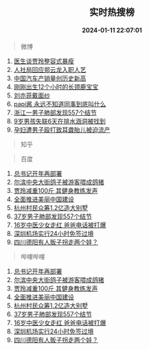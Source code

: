 <div align="center"><h2>实时热搜榜</h2><h4>2024-01-11 22:07:01</h4></div>

> 微博  

1. [医生谈贾玲整容式暴瘦](https://s.weibo.com/weibo?q=%23%E5%8C%BB%E7%94%9F%E8%B0%88%E8%B4%BE%E7%8E%B2%E6%95%B4%E5%AE%B9%E5%BC%8F%E6%9A%B4%E7%98%A6%23&t=31&band_rank=1&Refer=top)<br />
2. [人社局回应郑云龙入职人艺](https://s.weibo.com/weibo?q=%23%E4%BA%BA%E7%A4%BE%E5%B1%80%E5%9B%9E%E5%BA%94%E9%83%91%E4%BA%91%E9%BE%99%E5%85%A5%E8%81%8C%E4%BA%BA%E8%89%BA%23&t=31&band_rank=2&Refer=top)<br />
3. [中国汽车产销量创历史新高](https://s.weibo.com/weibo?q=%23%E4%B8%AD%E5%9B%BD%E6%B1%BD%E8%BD%A6%E4%BA%A7%E9%94%80%E9%87%8F%E5%88%9B%E5%8E%86%E5%8F%B2%E6%96%B0%E9%AB%98%23&t=31&band_rank=3&Refer=top)<br />
4. [刚刚出生12个小时的长颈鹿宝宝](https://s.weibo.com/weibo?q=%E5%88%9A%E5%88%9A%E5%87%BA%E7%94%9F12%E4%B8%AA%E5%B0%8F%E6%97%B6%E7%9A%84%E9%95%BF%E9%A2%88%E9%B9%BF%E5%AE%9D%E5%AE%9D&t=31&band_rank=4&Refer=top)<br />
5. [刘亦菲戴面纱](https://s.weibo.com/weibo?q=%23%E5%88%98%E4%BA%A6%E8%8F%B2%E6%88%B4%E9%9D%A2%E7%BA%B1%23&t=31&band_rank=5&Refer=top)<br />
6. [papi酱 永远不知道同事到底叫什么](https://s.weibo.com/weibo?q=papi%E9%85%B1%20%E6%B0%B8%E8%BF%9C%E4%B8%8D%E7%9F%A5%E9%81%93%E5%90%8C%E4%BA%8B%E5%88%B0%E5%BA%95%E5%8F%AB%E4%BB%80%E4%B9%88&t=31&band_rank=6&Refer=top)<br />
7. [浙江一男子肺部发现557个结节](https://s.weibo.com/weibo?q=%23%E6%B5%99%E6%B1%9F%E4%B8%80%E7%94%B7%E5%AD%90%E8%82%BA%E9%83%A8%E5%8F%91%E7%8E%B0557%E4%B8%AA%E7%BB%93%E8%8A%82%23&t=31&band_rank=7&Refer=top)<br />
8. [9岁男孩失联6天在排水涵洞被找到](https://s.weibo.com/weibo?q=%239%E5%B2%81%E7%94%B7%E5%AD%A9%E5%A4%B1%E8%81%946%E5%A4%A9%E5%9C%A8%E6%8E%92%E6%B0%B4%E6%B6%B5%E6%B4%9E%E8%A2%AB%E6%89%BE%E5%88%B0%23&t=31&band_rank=8&Refer=top)<br />
9. [孕妇遭男子殴打致耳聋胎儿被迫流产](https://s.weibo.com/weibo?q=%23%E5%AD%95%E5%A6%87%E9%81%AD%E7%94%B7%E5%AD%90%E6%AE%B4%E6%89%93%E8%87%B4%E8%80%B3%E8%81%8B%E8%83%8E%E5%84%BF%E8%A2%AB%E8%BF%AB%E6%B5%81%E4%BA%A7%23&t=31&band_rank=9&Refer=top)<br />

> 知乎  


> 百度  

1. [总书记开年再部署](https://www.baidu.com/s?wd=%E6%80%BB%E4%B9%A6%E8%AE%B0%E5%BC%80%E5%B9%B4%E5%86%8D%E9%83%A8%E7%BD%B2&sa=fyb_news&rsv_dl=fyb_news)<br />
2. [尔滨中央大街鸽子被游客喂成鸽猪](https://www.baidu.com/s?wd=%E5%B0%94%E6%BB%A8%E4%B8%AD%E5%A4%AE%E5%A4%A7%E8%A1%97%E9%B8%BD%E5%AD%90%E8%A2%AB%E6%B8%B8%E5%AE%A2%E5%96%82%E6%88%90%E9%B8%BD%E7%8C%AA&sa=fyb_news&rsv_dl=fyb_news)<br />
3. [贾玲减重100斤 其健身教练发声](https://www.baidu.com/s?wd=%E8%B4%BE%E7%8E%B2%E5%87%8F%E9%87%8D100%E6%96%A4+%E5%85%B6%E5%81%A5%E8%BA%AB%E6%95%99%E7%BB%83%E5%8F%91%E5%A3%B0&sa=fyb_news&rsv_dl=fyb_news)<br />
4. [全面推进美丽中国建设](https://www.baidu.com/s?wd=%E5%85%A8%E9%9D%A2%E6%8E%A8%E8%BF%9B%E7%BE%8E%E4%B8%BD%E4%B8%AD%E5%9B%BD%E5%BB%BA%E8%AE%BE&sa=fyb_news&rsv_dl=fyb_news)<br />
5. [杭州村民众筹1.2亿造大别墅](https://www.baidu.com/s?wd=%E6%9D%AD%E5%B7%9E%E6%9D%91%E6%B0%91%E4%BC%97%E7%AD%B91.2%E4%BA%BF%E9%80%A0%E5%A4%A7%E5%88%AB%E5%A2%85&sa=fyb_news&rsv_dl=fyb_news)<br />
6. [37岁男子肺部发现557个结节](https://www.baidu.com/s?wd=37%E5%B2%81%E7%94%B7%E5%AD%90%E8%82%BA%E9%83%A8%E5%8F%91%E7%8E%B0557%E4%B8%AA%E7%BB%93%E8%8A%82&sa=fyb_news&rsv_dl=fyb_news)<br />
7. [16岁中医少女走红 爸爸电话被打爆](https://www.baidu.com/s?wd=16%E5%B2%81%E4%B8%AD%E5%8C%BB%E5%B0%91%E5%A5%B3%E8%B5%B0%E7%BA%A2+%E7%88%B8%E7%88%B8%E7%94%B5%E8%AF%9D%E8%A2%AB%E6%89%93%E7%88%86&sa=fyb_news&rsv_dl=fyb_news)<br />
8. [深圳机场实行24小时免签过境](https://www.baidu.com/s?wd=%E6%B7%B1%E5%9C%B3%E6%9C%BA%E5%9C%BA%E5%AE%9E%E8%A1%8C24%E5%B0%8F%E6%97%B6%E5%85%8D%E7%AD%BE%E8%BF%87%E5%A2%83&sa=fyb_news&rsv_dl=fyb_news)<br />
9. [四川德阳有人贩子拐走两个娃？](https://www.baidu.com/s?wd=%E5%9B%9B%E5%B7%9D%E5%BE%B7%E9%98%B3%E6%9C%89%E4%BA%BA%E8%B4%A9%E5%AD%90%E6%8B%90%E8%B5%B0%E4%B8%A4%E4%B8%AA%E5%A8%83%EF%BC%9F&sa=fyb_news&rsv_dl=fyb_news)<br />

> 哔哩哔哩  

1. [总书记开年再部署](https://www.baidu.com/s?wd=%E6%80%BB%E4%B9%A6%E8%AE%B0%E5%BC%80%E5%B9%B4%E5%86%8D%E9%83%A8%E7%BD%B2&sa=fyb_news&rsv_dl=fyb_news)<br />
2. [尔滨中央大街鸽子被游客喂成鸽猪](https://www.baidu.com/s?wd=%E5%B0%94%E6%BB%A8%E4%B8%AD%E5%A4%AE%E5%A4%A7%E8%A1%97%E9%B8%BD%E5%AD%90%E8%A2%AB%E6%B8%B8%E5%AE%A2%E5%96%82%E6%88%90%E9%B8%BD%E7%8C%AA&sa=fyb_news&rsv_dl=fyb_news)<br />
3. [贾玲减重100斤 其健身教练发声](https://www.baidu.com/s?wd=%E8%B4%BE%E7%8E%B2%E5%87%8F%E9%87%8D100%E6%96%A4+%E5%85%B6%E5%81%A5%E8%BA%AB%E6%95%99%E7%BB%83%E5%8F%91%E5%A3%B0&sa=fyb_news&rsv_dl=fyb_news)<br />
4. [全面推进美丽中国建设](https://www.baidu.com/s?wd=%E5%85%A8%E9%9D%A2%E6%8E%A8%E8%BF%9B%E7%BE%8E%E4%B8%BD%E4%B8%AD%E5%9B%BD%E5%BB%BA%E8%AE%BE&sa=fyb_news&rsv_dl=fyb_news)<br />
5. [杭州村民众筹1.2亿造大别墅](https://www.baidu.com/s?wd=%E6%9D%AD%E5%B7%9E%E6%9D%91%E6%B0%91%E4%BC%97%E7%AD%B91.2%E4%BA%BF%E9%80%A0%E5%A4%A7%E5%88%AB%E5%A2%85&sa=fyb_news&rsv_dl=fyb_news)<br />
6. [37岁男子肺部发现557个结节](https://www.baidu.com/s?wd=37%E5%B2%81%E7%94%B7%E5%AD%90%E8%82%BA%E9%83%A8%E5%8F%91%E7%8E%B0557%E4%B8%AA%E7%BB%93%E8%8A%82&sa=fyb_news&rsv_dl=fyb_news)<br />
7. [16岁中医少女走红 爸爸电话被打爆](https://www.baidu.com/s?wd=16%E5%B2%81%E4%B8%AD%E5%8C%BB%E5%B0%91%E5%A5%B3%E8%B5%B0%E7%BA%A2+%E7%88%B8%E7%88%B8%E7%94%B5%E8%AF%9D%E8%A2%AB%E6%89%93%E7%88%86&sa=fyb_news&rsv_dl=fyb_news)<br />
8. [深圳机场实行24小时免签过境](https://www.baidu.com/s?wd=%E6%B7%B1%E5%9C%B3%E6%9C%BA%E5%9C%BA%E5%AE%9E%E8%A1%8C24%E5%B0%8F%E6%97%B6%E5%85%8D%E7%AD%BE%E8%BF%87%E5%A2%83&sa=fyb_news&rsv_dl=fyb_news)<br />
9. [四川德阳有人贩子拐走两个娃？](https://www.baidu.com/s?wd=%E5%9B%9B%E5%B7%9D%E5%BE%B7%E9%98%B3%E6%9C%89%E4%BA%BA%E8%B4%A9%E5%AD%90%E6%8B%90%E8%B5%B0%E4%B8%A4%E4%B8%AA%E5%A8%83%EF%BC%9F&sa=fyb_news&rsv_dl=fyb_news)<br />
